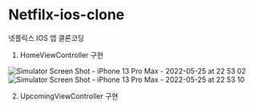 # Netfilx-ios-clone

넷플릭스 IOS 앱 클론코딩

1. HomeViewController 구현

![Simulator Screen Shot - iPhone 13 Pro Max - 2022-05-25 at 22 53 02](https://user-images.githubusercontent.com/41867381/170279396-cfc8b655-46e7-46a0-9271-6ab77c7a8b91.png) ![Simulator Screen Shot - iPhone 13 Pro Max - 2022-05-25 at 22 53 10](https://user-images.githubusercontent.com/41867381/170279406-3e5e2486-4f2d-420d-93c8-d4bb665ff829.png)

2. UpcomingViewController 구현

